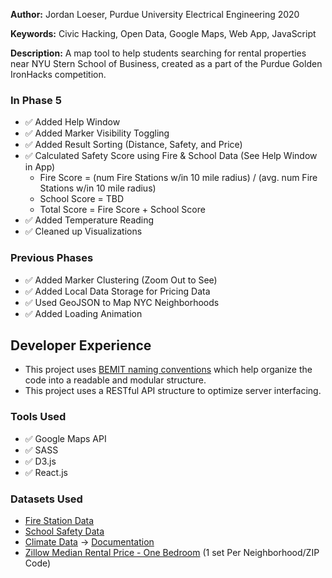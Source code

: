 **Author:** Jordan Loeser, Purdue University Electrical Engineering 2020

**Keywords:** Civic Hacking, Open Data, Google Maps, Web App, JavaScript

**Description:** A map tool to help students searching for rental properties near NYU Stern School of Business, created as a part of the Purdue Golden IronHacks competition.

### In Phase 5
* :white_check_mark: Added Help Window
* :white_check_mark: Added Marker Visibility Toggling
* :white_check_mark: Added Result Sorting (Distance, Safety, and Price)
* :white_check_mark: Calculated Safety Score using Fire & School Data (See Help Window in App)
    * Fire Score = (num Fire Stations w/in 10 mile radius) / (avg. num Fire Stations w/in 10 mile radius)
    * School Score = TBD
    * Total Score = Fire Score + School Score
* :white_check_mark: Added Temperature Reading
* :white_check_mark: Cleaned up Visualizations

### Previous Phases
* :white_check_mark: Added Marker Clustering (Zoom Out to See)
* :white_check_mark: Added Local Data Storage for Pricing Data
* :white_check_mark: Used GeoJSON to Map NYC Neighborhoods
* :white_check_mark: Added Loading Animation


## Developer Experience
* This project uses [BEMIT naming conventions](https://csswizardry.com/2015/08/bemit-taking-the-bem-naming-convention-a-step-further/) which help organize the code into a readable and modular structure.
* This project uses a RESTful API structure to optimize server interfacing.

### Tools Used
* :white_check_mark: Google Maps API
* :white_check_mark: SASS
* :white_check_mark: D3.js
* :white_check_mark: React.js

### Datasets Used
* [Fire Station Data](https://data.cityofnewyork.us/resource/byk8-bdfw.json)
* [School Safety Data](https://data.cityofnewyork.us/resource/sm8b-9vim.json)
* [Climate Data](https://www.ncdc.noaa.gov/cdo-web/webservices/v2) -> [Documentation](https://www1.ncdc.noaa.gov/pub/data/cdo/documentation/NORMAL_MLY_documentation.pdf)
* [Zillow Median Rental Price - One Bedroom](https://www.quandl.com/data/ZILLOW-Zillow-Real-Estate-Research?keyword=ny) (1 set Per Neighborhood/ZIP Code)
